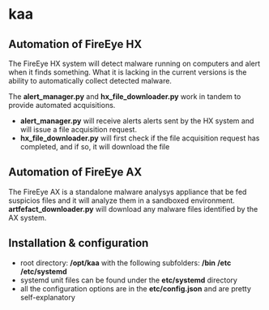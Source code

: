 # kaa

## Automation of FireEye HX
The FireEye HX system will detect malware running on computers and alert when it finds something.
What it is lacking in the current versions is the ability to automatically collect detected malware.

The **alert_manager.py** and **hx_file_downloader.py** work in tandem to provide automated acquisitions.

* **alert_manager.py** will receive alerts alerts sent by the HX system and will issue a file acquisition request.
* **hx_file_downloader.py** will first check if the file acquisition request has completed, and if so, it will download the file

## Automation of FireEye AX
The FireEye AX is a standalone malware analysys appliance that be fed suspicios files and it will analyze them in a sandboxed environment.
**artfefact_downloader.py** will download any malware files identified by the AX system.

## Installation & configuration
* root directory: **/opt/kaa** with the following subfolders: **/bin** **/etc** **/etc/systemd**
* systemd unit files can be found under the **etc/systemd** directory
* all the configuration options are in the **etc/config.json** and are pretty self-explanatory

